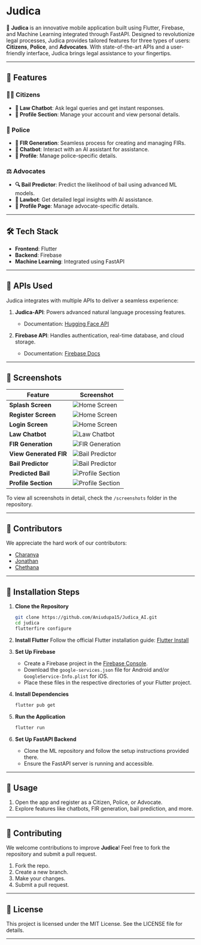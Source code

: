 # Judica

🚀 **Judica** is an innovative mobile application built using Flutter, Firebase, and Machine Learning integrated through FastAPI. Designed to revolutionize legal processes, Judica provides tailored features for three types of users: **Citizens**, **Police**, and **Advocates**. With state-of-the-art APIs and a user-friendly interface, Judica brings legal assistance to your fingertips.

---

## 🌟 Features

### 👨‍💼 Citizens
- **🤖 Law Chatbot**: Ask legal queries and get instant responses.
- **👤 Profile Section**: Manage your account and view personal details.

### 👮 Police
- **📜 FIR Generation**: Seamless process for creating and managing FIRs.
- **🤖 Chatbot**: Interact with an AI assistant for assistance.
- **👤 Profile**: Manage police-specific details.

### ⚖️ Advocates
- **🔍 Bail Predictor**: Predict the likelihood of bail using advanced ML models.
- **🤖 Lawbot**: Get detailed legal insights with AI assistance.
- **👤 Profile Page**: Manage advocate-specific details.

---

## 🛠️ Tech Stack
- **Frontend**: Flutter
- **Backend**: Firebase
- **Machine Learning**: Integrated using FastAPI

---

## 🤖 APIs Used
Judica integrates with multiple APIs to deliver a seamless experience:

1. **Judica-API**: Powers advanced natural language processing features.  
   - Documentation: [Hugging Face API](https://github.com/Aniudupa15/Judica-API.git)

2. **Firebase API**: Handles authentication, real-time database, and cloud storage.  
   - Documentation: [Firebase Docs](https://firebase.google.com/docs)

---

## 🎨 Screenshots

| Feature                | Screenshot                                                                                       |
|------------------------|--------------------------------------------------------------------------------------------------|
| **Splash Screen**         | ![Home Screen](screenshots\Splash_Screen.png)                                                 |
| **Register Screen**         | ![Home Screen](screenshots\Register_Page.jpeg)                                                  |
| **Login Screen**         | ![Home Screen](screenshots\Login_Page.png)                                                      |
| **Law Chatbot**         | ![Law Chatbot](screenshots\LawChat_Screen.png)                                                  |
| **FIR Generation**      | ![FIR Generation](screenshots\Generate_FIR.png)                                                 |
| **View Generated FIR**      | ![Bail Predictor](screenshots\View_Fir.png)                                                     |
| **Bail Predictor**      | ![Bail Predictor](screenshots\Bail_Page.png)                                                    |
| **Predicted Bail**     | ![Profile Section](screenshots\Bail_Predicted.png)                                              |
| **Profile Section**     | ![Profile Section](screenshots\Profile_Page.png)                                                |

To view all screenshots in detail, check the `/screenshots` folder in the repository.

---

## 👥 Contributors
We appreciate the hard work of our contributors:
- [Charanya](https://github.com/kcharanya20)
- [Jonathan](https://github.com/Jonathan-Dsouza1)
- [Chethana](https://github.com/ChethanaGwda)

---

## 🚀 Installation Steps

1. **Clone the Repository**
   ```bash
   git clone https://github.com/Aniudupa15/Judica_AI.git
   cd judica
   flutterfire configure
   ```

2. **Install Flutter**
   Follow the official Flutter installation guide: [Flutter Install](https://flutter.dev/docs/get-started/install)

3. **Set Up Firebase**
   - Create a Firebase project in the [Firebase Console](https://console.firebase.google.com/).
   - Download the `google-services.json` file for Android and/or `GoogleService-Info.plist` for iOS.
   - Place these files in the respective directories of your Flutter project.

4. **Install Dependencies**
   ```bash
   flutter pub get
   ```

5. **Run the Application**
   ```bash
   flutter run
   ```

6. **Set Up FastAPI Backend**
   - Clone the ML repository and follow the setup instructions provided there.
   - Ensure the FastAPI server is running and accessible.

---

## 📖 Usage
1. Open the app and register as a Citizen, Police, or Advocate.
2. Explore features like chatbots, FIR generation, bail prediction, and more.

---

## 🤝 Contributing
We welcome contributions to improve **Judica**! Feel free to fork the repository and submit a pull request.

1. Fork the repo.
2. Create a new branch.
3. Make your changes.
4. Submit a pull request.

---

## 📜 License
This project is licensed under the MIT License. See the LICENSE file for details.

---
